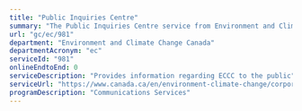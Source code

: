 ```yaml
---
title: "Public Inquiries Centre"
summary: "The Public Inquiries Centre service from Environment and Climate Change Canada is not available end-to-end online, according to the GC Service Inventory."
url: "gc/ec/981"
department: "Environment and Climate Change Canada"
departmentAcronym: "ec"
serviceId: "981"
onlineEndtoEnd: 0
serviceDescription: "Provides information regarding ECCC to the public"
serviceUrl: "https://www.canada.ca/en/environment-climate-change/corporate/contact/public-inquiries-center-requested-topics.html"
programDescription: "Communications Services"
---
```

